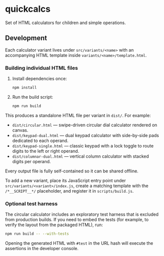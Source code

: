 # quickcalcs

Set of HTML calculators for children and simple operations.

## Development

Each calculator variant lives under `src/variants/<name>` with an accompanying HTML template inside `variants/<name>/template.html`.

### Building individual HTML files

1. Install dependencies once:
   ```bash
   npm install
   ```
2. Run the build script:
   ```bash
   npm run build
   ```

This produces a standalone HTML file per variant in `dist/`. For example:

* `dist/circular.html` — swipe-driven circular dial calculator rendered on canvas.
* `dist/keypad-dual.html` — dual keypad calculator with side-by-side pads dedicated to each operand.
* `dist/keypad-single.html` — classic keypad with a lock toggle to route digits to the left or right operand.
* `dist/columnar-dual.html` — vertical column calculator with stacked digits per operand.

Every output file is fully self-contained so it can be shared offline.

To add a new variant, place its JavaScript entry point under `src/variants/<variant>/index.js`, create a matching template with the `/*__SCRIPT__*/` placeholder, and register it in `scripts/build.js`.

### Optional test harness

The circular calculator includes an exploratory test harness that is excluded from production builds. If you need to embed the tests (for example, to verify the layout from the packaged HTML), run:

```bash
npm run build -- --with-tests
```

Opening the generated HTML with `#test` in the URL hash will execute the assertions in the developer console.

